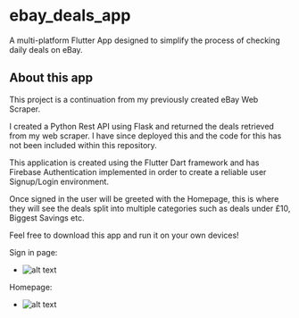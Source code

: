 # ebay_deals_app

A multi-platform Flutter App designed to simplify the process of checking daily deals on eBay.

## About this app

This project is a continuation from my previously created eBay Web Scraper. 

I created a Python Rest API using Flask and returned the deals retrieved from my web scraper. I have since deployed this and the code for this has not been included within this repository. 

This application is created using the Flutter Dart framework and has Firebase Authentication implemented in order to create a reliable user Signup/Login environment.

Once signed in the user will be greeted with the Homepage, this is where they will see the deals split into multiple categories such as deals under £10, Biggest Savings etc.

Feel free to download this app and run it on your own devices!

Sign in page:
   - ![alt text](https://github.com/jasonc2901/Instagram_Analytics/blob/master/screenshots/signin.png?raw=true)

Homepage:
   - ![alt text](https://github.com/jasonc2901/Instagram_Analytics/blob/master/screenshots/signin.png?raw=true)
